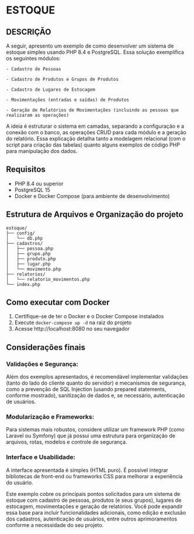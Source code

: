 # ESTOQUE

## DESCRIÇÃO

A seguir, apresento um exemplo de como desenvolver um sistema de estoque simples usando PHP 8.4 e PostgreSQL. Essa solução exemplifica os seguintes módulos:

    - Cadastro de Pessoas

    - Cadastro de Produtos e Grupos de Produtos

    - Cadastro de Lugares de Estocagem

    - Movimentações (entradas e saídas) de Produtos

    - Geração de Relatórios de Movimentações (incluindo as pessoas que realizaram as operações)

A ideia é estruturar o sistema em camadas, separando a configuração e a conexão com o banco, as operações CRUD para cada módulo e a geração do relatório. Essa explicação detalha tanto a modelagem relacional (com o script para criação das tabelas) quanto alguns exemplos de código PHP para manipulação dos dados.

## Requisitos

- PHP 8.4 ou superior
- PostgreSQL 15
- Docker e Docker Compose (para ambiente de desenvolvimento)

## Estrutura de Arquivos e Organização do projeto

```
estoque/
├── config/
│   └── db.php
├── cadastros/
│   ├── pessoa.php
│   ├── grupo.php
│   ├── produto.php
│   ├── lugar.php
│   └── movimento.php
├── relatorios/
│   └── relatorio_movimentos.php
└── index.php
```

## Como executar com Docker

1. Certifique-se de ter o Docker e o Docker Compose instalados
2. Execute `docker-compose up -d` na raiz do projeto
3. Acesse http://localhost:8080 no seu navegador

## Considerações finais

### Validações e Segurança:
Além dos exemplos apresentados, é recomendável implementar validações (tanto do lado do cliente quanto do servidor) e mecanismos de segurança, como a prevenção de SQL Injection (usando prepared statements, conforme mostrado), sanitização de dados e, se necessário, autenticação de usuários.

### Modularização e Frameworks:
Para sistemas mais robustos, considere utilizar um framework PHP (como Laravel ou Symfony) que já possui uma estrutura para organização de arquivos, rotas, modelos e controle de segurança.

### Interface e Usabilidade:
A interface apresentada é simples (HTML puro). É possível integrar bibliotecas de front-end ou frameworks CSS para melhorar a experiência do usuário.

Este exemplo cobre os principais pontos solicitados para um sistema de estoque com cadastro de pessoas, produtos (e seus grupos), lugares de estocagem, movimentações e geração de relatórios. Você pode expandir essa base para incluir funcionalidades adicionais, como edição e exclusão dos cadastros, autenticação de usuários, entre outros aprimoramentos conforme a necessidade do seu projeto.